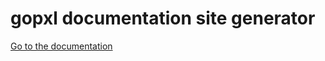 # gopxl documentation site generator

[Go to the documentation](https://gopxl.github.io/docs/main/01.%20Getting%20Started/01.%20Installation.html)
